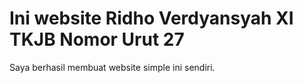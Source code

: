 <!DOCTYPE html>

<html>
      <head>
               <meta charset=”utf-8”>
               <title>Ridho-Tkjb-27</title>
       </head>
<body>
<h1> Ini website Ridho Verdyansyah XI TKJB Nomor Urut 27</h1>
<p> Saya berhasil membuat website simple ini sendiri. </p>
</body>
</html>

